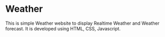 # Weather
This is simple Weather website to display Realtime Weather and Weather forecast.
It is developed using HTML, CSS, Javascript.
